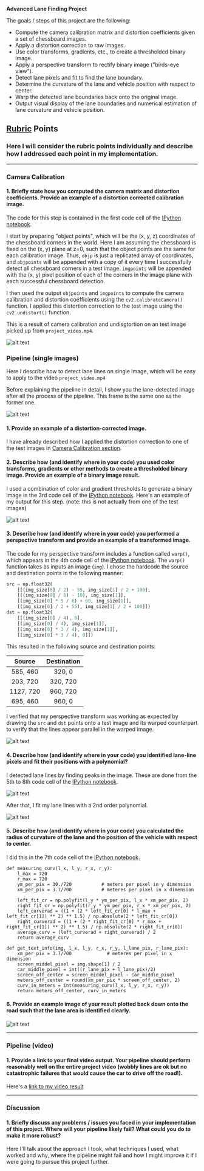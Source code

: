 **Advanced Lane Finding Project**

The goals / steps of this project are the following:

* Compute the camera calibration matrix and distortion coefficients given a set of chessboard images.
* Apply a distortion correction to raw images.
* Use color transforms, gradients, etc., to create a thresholded binary image.
* Apply a perspective transform to rectify binary image ("birds-eye view").
* Detect lane pixels and fit to find the lane boundary.
* Determine the curvature of the lane and vehicle position with respect to center.
* Warp the detected lane boundaries back onto the original image.
* Output visual display of the lane boundaries and numerical estimation of lane curvature and vehicle position.

[//]: # (Image References)

[image1]: ./output_images/calibration_undistortion.png "Undistorted"
[image2]: ./output_images/pipeline_image.png "Road Transformed"
[image3]: ./output_images/binary_image.png "Binary Example"
[image4]: ./output_images/warp_perspective.png "Warp Example"
[image5]: ./output_images/lane_pixels.png "Lane pixels"
[image6]: ./output_images/polyfit.png "Polyfit lane line"
[video1]: ./project_output.mp4 "Video"

## [Rubric](https://review.udacity.com/#!/rubrics/571/view) Points

### Here I will consider the rubric points individually and describe how I addressed each point in my implementation.  

---

### Camera Calibration

#### 1. Briefly state how you computed the camera matrix and distortion coefficients. Provide an example of a distortion corrected calibration image.

The code for this step is contained in the first code cell of the [IPython notebook](https://github.com/shiba24/udacity-sdnd/blob/master/CarND-Advanced-Lane-Lines-master/script.ipynb). 

I start by preparing "object points", which will be the (x, y, z) coordinates of the chessboard corners in the world. Here I am assuming the chessboard is fixed on the (x, y) plane at z=0, such that the object points are the same for each calibration image.  Thus, `objp` is just a replicated array of coordinates, and `objpoints` will be appended with a copy of it every time I successfully detect all chessboard corners in a test image.  `imgpoints` will be appended with the (x, y) pixel position of each of the corners in the image plane with each successful chessboard detection.  

I then used the output `objpoints` and `imgpoints` to compute the camera calibration and distortion coefficients using the `cv2.calibrateCamera()` function.  I applied this distortion correction to the test image using the `cv2.undistort()` function.

This is a result of camera calibration and undisgtortion on an test image picked up from ```project_video.mp4```.

![alt text][image1]

### Pipeline (single images)

Here I describe how to detect lane lines on single image, which will be easy to apply to the video ```project_video.mp4```

Before explaining the pipeline in detail, I show you the lane-detected image after all the process of the pipeline. This frame is the same one as the former one.

![alt text][image2]

#### 1. Provide an example of a distortion-corrected image.

I have already described how I applied the distortion correction to one of the test images in [Camera Calibration section](https://github.com/shiba24/udacity-sdnd/blob/master/CarND-Advanced-Lane-Lines-master/writeup_report.md#camera-calibration).


#### 2. Describe how (and identify where in your code) you used color transforms, gradients or other methods to create a thresholded binary image.  Provide an example of a binary image result.

I used a combination of color and gradient thresholds to generate a binary image in the 3rd code cell of the [IPython notebook](https://github.com/shiba24/udacity-sdnd/blob/master/CarND-Advanced-Lane-Lines-master/script.ipynb).  Here's an example of my output for this step.  (note: this is not actually from one of the test images)

![alt text][image3]

#### 3. Describe how (and identify where in your code) you performed a perspective transform and provide an example of a transformed image.

The code for my perspective transform includes a function called `warp()`, which appears in the 4th code cell of the [IPython notebook](https://github.com/shiba24/udacity-sdnd/blob/master/CarND-Advanced-Lane-Lines-master/script.ipynb).  The `warp()` function takes as inputs an image (`img`).  I chose the hardcode the source and destination points in the following manner:

```python
src = np.float32(
    [[(img_size[0] / 2) - 55, img_size[1] / 2 + 100],
    [((img_size[0] / 6) - 10), img_size[1]],
    [(img_size[0] * 5 / 6) + 60, img_size[1]],
    [(img_size[0] / 2 + 55), img_size[1] / 2 + 100]])
dst = np.float32(
    [[(img_size[0] / 4), 0],
    [(img_size[0] / 4), img_size[1]],
    [(img_size[0] * 3 / 4), img_size[1]],
    [(img_size[0] * 3 / 4), 0]])
```

This resulted in the following source and destination points:

| Source        | Destination   | 
|:-------------:|:-------------:| 
| 585, 460      | 320, 0        | 
| 203, 720      | 320, 720      |
| 1127, 720     | 960, 720      |
| 695, 460      | 960, 0        |

I verified that my perspective transform was working as expected by drawing the `src` and `dst` points onto a test image and its warped counterpart to verify that the lines appear parallel in the warped image.

![alt text][image4]

#### 4. Describe how (and identify where in your code) you identified lane-line pixels and fit their positions with a polynomial?

I detected lane lines by finding peaks in the image. These are done from the 5th to 8th code cell of the [IPython notebook](https://github.com/shiba24/udacity-sdnd/blob/master/CarND-Advanced-Lane-Lines-master/script.ipynb).

![alt text][image5]

After that, I fit my lane lines with a 2nd order polynomial. 

![alt text][image6]


#### 5. Describe how (and identify where in your code) you calculated the radius of curvature of the lane and the position of the vehicle with respect to center.

I did this in the 7th code cell of the [IPython notebook](https://github.com/shiba24/udacity-sdnd/blob/master/CarND-Advanced-Lane-Lines-master/script.ipynb).

```
def measuring_curv(l_x, l_y, r_x, r_y):
    l_max = 720
    r_max = 720
    ym_per_pix = 30./720           # meters per pixel in y dimension
    xm_per_pix = 3.7/700           # meteres per pixel in x dimension

    left_fit_cr = np.polyfit(l_y * ym_per_pix, l_x * xm_per_pix, 2)
    right_fit_cr = np.polyfit(r_y * ym_per_pix, r_x * xm_per_pix, 2)
    left_curverad = ((1 + (2 * left_fit_cr[0] * l_max + left_fit_cr[1]) ** 2) ** 1.5) / np.absolute(2 * left_fit_cr[0])
    right_curverad = ((1 + (2 * right_fit_cr[0] * r_max + right_fit_cr[1]) ** 2) ** 1.5) / np.absolute(2 * right_fit_cr[0])
    average_curv = (left_curverad + right_curverad) / 2
    return average_curv

def get_text_info(img, l_x, l_y, r_x, r_y, l_lane_pix, r_lane_pix):
    xm_per_pix = 3.7/700             # meteres per pixel in x dimension
    screen_middel_pixel = img.shape[1] / 2
    car_middle_pixel = int((r_lane_pix + l_lane_pix)/2)
    screen_off_center = screen_middel_pixel - car_middle_pixel
    meters_off_center = round(xm_per_pix * screen_off_center, 2)
    curv_in_meters = int(measuring_curv(l_x, l_y, r_x, r_y))
    return meters_off_center, curv_in_meters
```


#### 6. Provide an example image of your result plotted back down onto the road such that the lane area is identified clearly.


![alt text][image2]


---

### Pipeline (video)

#### 1. Provide a link to your final video output.  Your pipeline should perform reasonably well on the entire project video (wobbly lines are ok but no catastrophic failures that would cause the car to drive off the road!).

Here's a [link to my video result](./project_output.mp4)

---

### Discussion

#### 1. Briefly discuss any problems / issues you faced in your implementation of this project.  Where will your pipeline likely fail?  What could you do to make it more robust?

Here I'll talk about the approach I took, what techniques I used, what worked and why, where the pipeline might fail and how I might improve it if I were going to pursue this project further.  
